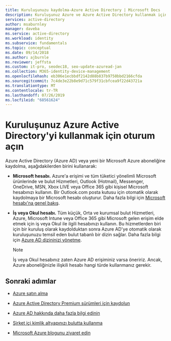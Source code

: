 ```yaml
---
title: Kuruluşunuzu kaydolma-Azure Active Directory | Microsoft Docs
description: Kuruluşunuz Azure ve Azure Active Directory kullanmak için imzalama hakkında yönergeler.
services: active-directory
author: msaburnley
manager: daveba
ms.service: active-directory
ms.workload: identity
ms.subservice: fundamentals
ms.topic: conceptual
ms.date: 09/14/2018
ms.author: ajburnle
ms.reviewer: jeffsta
ms.custom: it-pro, seodec18, seo-update-azuread-jan
ms.collection: M365-identity-device-management
ms.openlocfilehash: eb306e1ecbbdf2142d88b837b9750bbd2166cfda
ms.sourcegitcommit: 7c4de3e22b8e9d71c579f31cbfcea9f22d43721a
ms.translationtype: MT
ms.contentlocale: tr-TR
ms.lasthandoff: 07/26/2019
ms.locfileid: "68561624"
---
```

# <a name="sign-up-your-organization-to-use-azure-active-directory"></a>Kuruluşunuz Azure Active Directory'yi kullanmak için oturum açın
Azure Active Directory (Azure AD) veya yeni bir Microsoft Azure aboneliğine kaydolma, aşağıdakilerden birini kullanarak:

- **Microsoft hesabı.** Azure'a erişimi ve tüm tüketici yönelimli Microsoft ürünlerinde ve bulut Hizmetleri, Outlook (Hotmail), Messenger, OneDrive, MSN, Xbox LIVE veya Office 365 gibi kişisel Microsoft hesabınızı kullanın. Bir Outlook.com posta kutusu için otomatik olarak kaydolmaya bir Microsoft hesabı oluşturur. Daha fazla bilgi için [Microsoft hesabı'na genel bakış](https://account.microsoft.com/account).

- **İş veya Okul hesabı.** Tüm küçük, Orta ve kurumsal bulut Hizmetleri, Azure, Microsoft Intune veya Office 365 gibi Microsoft gelen erişim elde etmek için iş veya Okul ile ilgili hesabınızı kullanın. Bu hizmetlerden biri için bir kuruluş olarak kaydolduktan sonra Azure AD'ye otomatik olarak kuruluşunuzu temsil eden bulut tabanlı bir dizin sağlar. Daha fazla bilgi için [Azure AD dizininizi yönetme](active-directory-administer.md).

  > [!Note]
  >   İş veya Okul hesabınız zaten Azure AD erişiminiz varsa öneririz. Ancak, Azure aboneliğinizle ilişkili hesabı hangi türde kullanmanız gerekir.

## <a name="next-steps"></a>Sonraki adımlar

- [Azure satın alma](https://azure.microsoft.com/pricing/purchase-options/)

- [Azure Active Directory Premium sürümleri için kaydolun](active-directory-get-started-premium.md)

- [Azure AD hakkında daha fazla bilgi edinin](active-directory-whatis.md)

- [Şirket içi kimlik altyapınızı bulutta kullanma](../connect/active-directory-aadconnect.md)

- [Microsoft Azure blogunu ziyaret edin](https://azure.microsoft.com/blog/)

